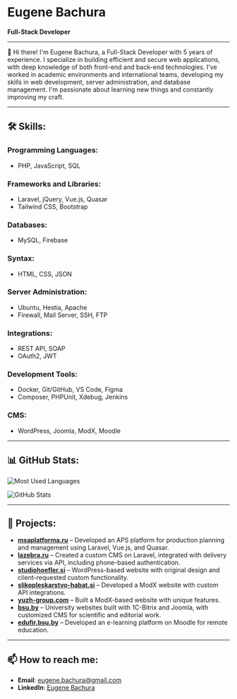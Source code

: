 # Eugene Bachura

**Full-Stack Developer**

---

👋 Hi there! I'm Eugene Bachura, a Full-Stack Developer with 5 years of experience. I specialize in building efficient and secure web applications, with deep knowledge of both front-end and back-end technologies. I've worked in academic environments and international teams, developing my skills in web development, server administration, and database management. I'm passionate about learning new things and constantly improving my craft.

---

## 🛠 Skills:

### Programming Languages:
- PHP, JavaScript, SQL

### Frameworks and Libraries:
- Laravel, jQuery, Vue.js, Quasar
- Tailwind CSS, Bootstrap

### Databases:
- MySQL, Firebase

### Syntax:
- HTML, CSS, JSON

### Server Administration:
- Ubuntu, Hestia, Apache
- Firewall, Mail Server, SSH, FTP

### Integrations:
- REST API, SOAP
- OAuth2, JWT

### Development Tools:
- Docker, Git/GitHub, VS Code, Figma
- Composer, PHPUnit, Xdebug, Jenkins

### CMS:
- WordPress, Joomla, ModX, Moodle

---

## 📊 GitHub Stats:

![Most Used Languages](https://github-readme-stats.vercel.app/api/top-langs/?username=yourusername&layout=compact)

![GitHub Stats](https://github-readme-stats.vercel.app/api?username=yourusername&show_icons=true)

---

## 🔗 Projects:

- **[msaplatforma.ru](http://msaplatforma.ru/)** – Developed an APS platform for production planning and management using Laravel, Vue.js, and Quasar.
- **[lazebra.ru](http://lazebra.ru/)** – Created a custom CMS on Laravel, integrated with delivery services via API, including phone-based authentication.
- **[studiohoefler.si](http://studiohoefler.si/)** – WordPress-based website with original design and client-requested custom functionality.
- **[slikopleskarstvo-habat.si](http://slikopleskarstvo-habat.si/)** – Developed a ModX website with custom API integrations.
- **[yuzh-group.com](http://yuzh-group.com/)** – Built a ModX-based website with unique features.
- **[bsu.by](http://bsu.by/)** – University websites built with 1C-Bitrix and Joomla, with customized CMS for scientific and editorial work.
- **[edufir.bsu.by](http://edufir.bsu.by/)** – Developed an e-learning platform on Moodle for remote education.

---

## 📫 How to reach me:
- **Email**: eugene.bachura@gmail.com
- **LinkedIn**: [Eugene Bachura](https://www.linkedin.com/in/eu-bachura/)

